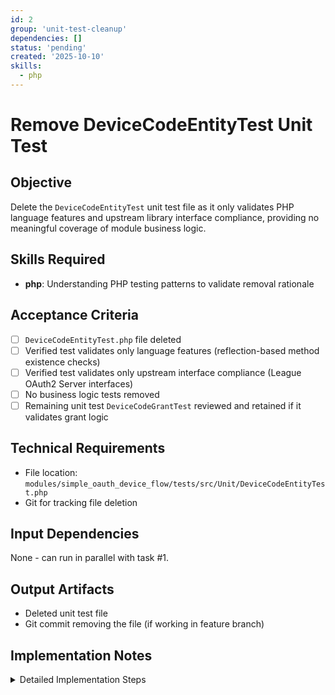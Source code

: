 ```yaml
---
id: 2
group: 'unit-test-cleanup'
dependencies: []
status: 'pending'
created: '2025-10-10'
skills:
  - php
---
```


# Remove DeviceCodeEntityTest Unit Test

## Objective

Delete the `DeviceCodeEntityTest` unit test file as it only validates PHP language features and upstream library interface compliance, providing no meaningful coverage of module business logic.

## Skills Required

- **php**: Understanding PHP testing patterns to validate removal rationale

## Acceptance Criteria

- [ ] `DeviceCodeEntityTest.php` file deleted
- [ ] Verified test validates only language features (reflection-based method existence checks)
- [ ] Verified test validates only upstream interface compliance (League OAuth2 Server interfaces)
- [ ] No business logic tests removed
- [ ] Remaining unit test `DeviceCodeGrantTest` reviewed and retained if it validates grant logic

## Technical Requirements

- File location: `modules/simple_oauth_device_flow/tests/src/Unit/DeviceCodeEntityTest.php`
- Git for tracking file deletion

## Input Dependencies

None - can run in parallel with task #1.

## Output Artifacts

- Deleted unit test file
- Git commit removing the file (if working in feature branch)

## Implementation Notes

<details>
<summary>Detailed Implementation Steps</summary>

### Step 1: Review DeviceCodeEntityTest

Read the file at `modules/simple_oauth_device_flow/tests/src/Unit/DeviceCodeEntityTest.php` to confirm it only tests:

1. **`testLeagueInterfaceCompliance()`**: Uses `class_implements()` to check interface implementation
   - **Rationale for removal**: PHP's type system enforces interface compliance at runtime; this test is redundant

2. **`testRequiredMethodsExist()`**: Uses reflection to verify methods exist
   - **Rationale for removal**: PHP ensures methods exist; missing methods would cause immediate fatal errors, not silent failures

Both tests validate language features and upstream library contracts, not module-specific business logic.

### Step 2: Review DeviceCodeGrantTest

Check `modules/simple_oauth_device_flow/tests/src/Unit/Plugin/Oauth2Grant/DeviceCodeGrantTest.php`:

- **If it tests grant-specific logic** (device code generation, validation rules, expiration handling): **KEEP IT**
- **If it only tests getter/setters or interface compliance**: Consider for removal

Based on the plan's analysis, DeviceCodeGrantTest likely tests grant logic and should be kept.

### Step 3: Delete DeviceCodeEntityTest

```bash
rm modules/simple_oauth_device_flow/tests/src/Unit/DeviceCodeEntityTest.php
```

### Step 4: Verify No References

Check for any references to the deleted test:

```bash
grep -r "DeviceCodeEntityTest" modules/simple_oauth_device_flow/
grep -r "DeviceCodeEntityTest" phpunit.xml 2>/dev/null || true
```

If any references exist, remove them.

### Step 5: Run Remaining Unit Tests

Verify the other unit test still passes:

```bash
cd /var/www/html
vendor/bin/phpunit modules/simple_oauth_device_flow/tests/src/Unit/
```

### Critical Validation

Before deletion, confirm the test file contains ONLY these two methods:
1. `testLeagueInterfaceCompliance()`
2. `testRequiredMethodsExist()`

If additional test methods exist that validate business logic, DO NOT delete this file. Instead, mark this task as "needs-clarification" and document the additional methods.

</details>
